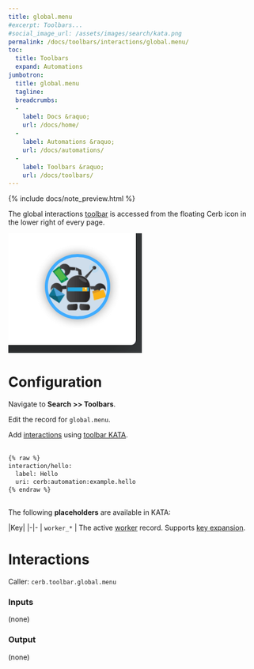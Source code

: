```yaml
---
title: global.menu
#excerpt: Toolbars...
#social_image_url: /assets/images/search/kata.png
permalink: /docs/toolbars/interactions/global.menu/
toc:
  title: Toolbars
  expand: Automations
jumbotron:
  title: global.menu
  tagline: 
  breadcrumbs:
  -
    label: Docs &raquo;
    url: /docs/home/
  -
    label: Automations &raquo;
    url: /docs/automations/
  -
    label: Toolbars &raquo;
    url: /docs/toolbars/
---
```


{% include docs/note_preview.html %}

The global interactions [toolbar](/docs/toolbars/) is accessed from the floating Cerb icon in the lower right of every page.

<div class="cerb-screenshot">
<img src="/assets/images/docs/toolbars/global-menu.png" class="screenshot">
</div>

# Configuration

Navigate to **Search >> Toolbars**.

Edit the record for `global.menu`.

Add [interactions](/docs/automations/triggers/interaction.web.worker/) using [toolbar KATA](/docs/toolbars/#kata).

<pre>
<code class="language-cerb">
{% raw %}
interaction/hello:
  label: Hello
  uri: cerb:automation:example.hello
{% endraw %}
</code>
</pre>

The following **placeholders** are available in KATA:

|Key|
|-|-
| `worker_*` | The active [worker](/docs/records/types/worker/) record. Supports [key expansion](/docs/bots/behaviors/dictionaries/key-expansion/).

# Interactions

Caller: `cerb.toolbar.global.menu`

### Inputs

(none)

### Output

(none)